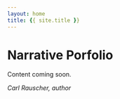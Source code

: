 ```yaml
---
layout: home
title: {{ site.title }}
---
```

# Narrative Porfolio

Content coming soon.

_Carl Rauscher, author_
